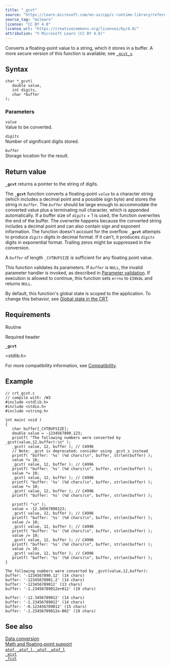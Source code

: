 ```yaml
---
title: "_gcvt"
source: "https://learn.microsoft.com/en-us/cpp/c-runtime-library/reference/gcvt?view=msvc-170"
source_tag: "mslearn"
license: "CC BY 4.0"
license_url: "https://creativecommons.org/licenses/by/4.0/"
attribution: "© Microsoft Learn (CC BY 4.0)"
---
```

Converts a floating-point value to a string, which it stores in a buffer. A more secure version of this function is available; see [`_gcvt_s`](https://learn.microsoft.com/en-us/cpp/c-runtime-library/reference/gcvt-s?view=msvc-170).

## Syntax

```
char *_gcvt(
   double value,
   int digits,
   char *buffer
);
```

### Parameters

_`value`_  
Value to be converted.

_`digits`_  
Number of significant digits stored.

_`buffer`_  
Storage location for the result.

## Return value

**`_gcvt`** returns a pointer to the string of digits.

The **`_gcvt`** function converts a floating-point _`value`_ to a character string (which includes a decimal point and a possible sign byte) and stores the string in _`buffer`_. The _`buffer`_ should be large enough to accommodate the converted value plus a terminating null character, which is appended automatically. If a buffer size of _`digits`_ + 1 is used, the function overwrites the end of the buffer. The overwrite happens because the converted string includes a decimal point and can also contain sign and exponent information. The function doesn't account for the overflow. **`_gcvt`** attempts to produce _`digits`_ digits in decimal format. If it can't, it produces _`digits`_ digits in exponential format. Trailing zeros might be suppressed in the conversion.

A _`buffer`_ of length `_CVTBUFSIZE` is sufficient for any floating point value.

This function validates its parameters. If _`buffer`_ is `NULL`, the invalid parameter handler is invoked, as described in [Parameter validation](https://learn.microsoft.com/en-us/cpp/c-runtime-library/parameter-validation?view=msvc-170). If execution is allowed to continue, this function sets `errno` to `EINVAL` and returns `NULL`.

By default, this function's global state is scoped to the application. To change this behavior, see [Global state in the CRT](https://learn.microsoft.com/en-us/cpp/c-runtime-library/global-state?view=msvc-170).

## Requirements

Routine

Required header

**`_gcvt`**

<stdlib.h>

For more compatibility information, see [Compatibility](https://learn.microsoft.com/en-us/cpp/c-runtime-library/compatibility?view=msvc-170).

## Example

```
// crt_gcvt.c
// compile with: /W3
#include <stdlib.h>
#include <stdio.h>
#include <string.h>

int main( void )
{
   char buffer[_CVTBUFSIZE];
   double value = -1234567890.123;
   printf( "The following numbers were converted by _gcvt(value,12,buffer):\n" );
   _gcvt( value, 12, buffer ); // C4996
   // Note: _gcvt is deprecated; consider using _gcvt_s instead
   printf( "buffer: '%s' (%d chars)\n", buffer, strlen(buffer) );
   value *= 10;
   _gcvt( value, 12, buffer ); // C4996
   printf( "buffer: '%s' (%d chars)\n", buffer, strlen(buffer) );
   value *= 10;
   _gcvt( value, 12, buffer ); // C4996
   printf( "buffer: '%s' (%d chars)\n", buffer, strlen(buffer) );
   value *= 10;
   _gcvt( value, 12, buffer ); // C4996
   printf( "buffer: '%s' (%d chars)\n", buffer, strlen(buffer) );

   printf( "\n" );
   value = -12.34567890123;
   _gcvt( value, 12, buffer ); // C4996
   printf( "buffer: '%s' (%d chars)\n", buffer, strlen(buffer) );
   value /= 10;
   _gcvt( value, 12, buffer ); // C4996
   printf( "buffer: '%s' (%d chars)\n", buffer, strlen(buffer) );
   value /= 10;
   _gcvt( value, 12, buffer ); // C4996
   printf( "buffer: '%s' (%d chars)\n", buffer, strlen(buffer) );
   value /= 10;
   _gcvt( value, 12, buffer ); // C4996
   printf( "buffer: '%s' (%d chars)\n", buffer, strlen(buffer) );
}
```

```
The following numbers were converted by _gcvt(value,12,buffer):
buffer: '-1234567890.12' (14 chars)
buffer: '-12345678901.2' (14 chars)
buffer: '-123456789012' (13 chars)
buffer: '-1.23456789012e+012' (19 chars)

buffer: '-12.3456789012' (14 chars)
buffer: '-1.23456789012' (14 chars)
buffer: '-0.123456789012' (15 chars)
buffer: '-1.23456789012e-002' (19 chars)
```

## See also

[Data conversion](https://learn.microsoft.com/en-us/cpp/c-runtime-library/data-conversion?view=msvc-170)  
[Math and floating-point support](https://learn.microsoft.com/en-us/cpp/c-runtime-library/floating-point-support?view=msvc-170)  
[`atof`, `_atof_l`, `_wtof`, `_wtof_l`](https://learn.microsoft.com/en-us/cpp/c-runtime-library/reference/atof-atof-l-wtof-wtof-l?view=msvc-170)  
[`_ecvt`](https://learn.microsoft.com/en-us/cpp/c-runtime-library/reference/ecvt?view=msvc-170)  
[`_fcvt`](https://learn.microsoft.com/en-us/cpp/c-runtime-library/reference/fcvt?view=msvc-170)